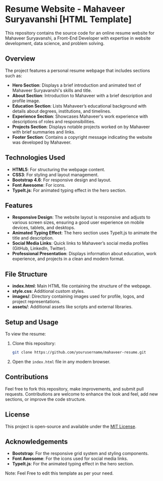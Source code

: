 # Resume Website - Mahaveer Suryavanshi [HTML Template]

This repository contains the source code for an online resume website for Mahaveer Suryavanshi, a Front-End Developer with expertise in website development, data science, and problem solving.

## Overview

The project features a personal resume webpage that includes sections such as:

- **Hero Section**: Displays a brief introduction and animated text of Mahaveer Suryavanshi's skills and title.
- **About Section**: Introduction to Mahaveer with a brief description and profile image.
- **Education Section**: Lists Mahaveer’s educational background with details about degrees, institutions, and timelines.
- **Experience Section**: Showcases Mahaveer's work experience with descriptions of roles and responsibilities.
- **Projects Section**: Displays notable projects worked on by Mahaveer with brief summaries and links.
- **Footer Section**: Contains a copyright message indicating the website was developed by Mahaveer.

## Technologies Used

- **HTML5**: For structuring the webpage content.
- **CSS3**: For styling and layout management.
- **Bootstrap 4.6**: For responsive design and layout.
- **Font Awesome**: For icons.
- **TypeIt.js**: For animated typing effect in the hero section.

## Features

- **Responsive Design**: The website layout is responsive and adjusts to various screen sizes, ensuring a good user experience on mobile devices, tablets, and desktops.
- **Animated Typing Effect**: The hero section uses TypeIt.js to animate the title and description.
- **Social Media Links**: Quick links to Mahaveer’s social media profiles (GitHub, LinkedIn, Twitter).
- **Professional Presentation**: Displays information about education, work experience, and projects in a clean and modern format.

## File Structure

- **index.html**: Main HTML file containing the structure of the webpage.
- **style.css**: Additional custom styles.
- **images/**: Directory containing images used for profile, logos, and project representations.
- **assets/**: Additional assets like scripts and external libraries.

## Setup and Usage

To view the resume:

1. Clone this repository:
    ```bash
    git clone https://github.com/yourusername/mahaveer-resume.git
    ```
2. Open the `index.html` file in any modern browser.

## Contributions

Feel free to fork this repository, make improvements, and submit pull requests. Contributions are welcome to enhance the look and feel, add new sections, or improve the code structure.

## License

This project is open-source and available under the [MIT License](LICENSE).

## Acknowledgements

- **Bootstrap**: For the responsive grid system and styling components.
- **Font Awesome**: For the icons used for social media links.
- **TypeIt.js**: For the animated typing effect in the hero section.

Note: Feel Free to edit this template as per your need. 
